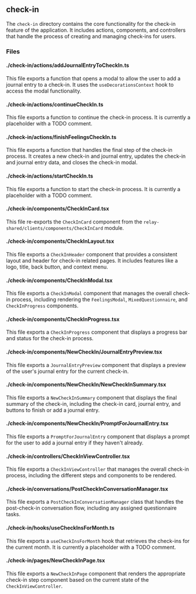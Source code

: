 ## check-in

The `check-in` directory contains the core functionality for the check-in feature of the application. It includes actions, components, and controllers that handle the process of creating and managing check-ins for users.

### Files

#### ./check-in/actions/addJournalEntryToCheckIn.ts

This file exports a function that opens a modal to allow the user to add a journal entry to a check-in. It uses the `useDecorationsContext` hook to access the modal functionality.

#### ./check-in/actions/continueCheckIn.ts

This file exports a function to continue the check-in process. It is currently a placeholder with a TODO comment.

#### ./check-in/actions/finishFeelingsCheckIn.ts

This file exports a function that handles the final step of the check-in process. It creates a new check-in and journal entry, updates the check-in and journal entry data, and closes the check-in modal.

#### ./check-in/actions/startCheckIn.ts

This file exports a function to start the check-in process. It is currently a placeholder with a TODO comment.

#### ./check-in/components/CheckInCard.tsx

This file re-exports the `CheckInCard` component from the `relay-shared/clients/components/CheckInCard` module.

#### ./check-in/components/CheckInLayout.tsx

This file exports a `CheckInHeader` component that provides a consistent layout and header for check-in related pages. It includes features like a logo, title, back button, and context menu.

#### ./check-in/components/CheckInModal.tsx

This file exports a `CheckInModal` component that manages the overall check-in process, including rendering the `FeelingsModal`, `MixedQuestionnaire`, and `CheckInProgress` components.

#### ./check-in/components/CheckInProgress.tsx

This file exports a `CheckInProgress` component that displays a progress bar and status for the check-in process.

#### ./check-in/components/NewCheckIn/JournalEntryPreview.tsx

This file exports a `JournalEntryPreview` component that displays a preview of the user's journal entry for the current check-in.

#### ./check-in/components/NewCheckIn/NewCheckInSummary.tsx

This file exports a `NewCheckInSummary` component that displays the final summary of the check-in, including the check-in card, journal entry, and buttons to finish or add a journal entry.

#### ./check-in/components/NewCheckIn/PromptForJournalEntry.tsx

This file exports a `PromptForJournalEntry` component that displays a prompt for the user to add a journal entry if they haven't already.

#### ./check-in/controllers/CheckInViewController.tsx

This file exports a `CheckInViewController` that manages the overall check-in process, including the different steps and components to be rendered.

#### ./check-in/conversations/PostCheckInConversationManager.tsx

This file exports a `PostCheckInConversationManager` class that handles the post-check-in conversation flow, including any assigned questionnaire tasks.

#### ./check-in/hooks/useCheckInsForMonth.ts

This file exports a `useCheckInsForMonth` hook that retrieves the check-ins for the current month. It is currently a placeholder with a TODO comment.

#### ./check-in/pages/NewCheckInPage.tsx

This file exports a `NewCheckInPage` component that renders the appropriate check-in step component based on the current state of the `CheckInViewController`.